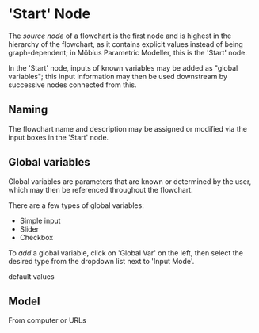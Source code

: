 # 'Start' Node

The _source node_ of a flowchart is the first node and is highest in the hierarchy of the flowchart, as it contains explicit values instead of being graph-dependent; in Möbius Parametric Modeller, this is the 'Start' node.

In the 'Start' node, inputs of known variables may be added as "global variables"; this input information may then be used downstream by successive nodes connected from this.

## Naming

The flowchart name and description may be assigned or modified via the input boxes in the 'Start' node. 

## Global variables

Global variables are parameters that are known or determined by the user, which may then be referenced throughout the flowchart. 

There are a few types of global variables:
* Simple input
* Slider
* Checkbox

To _add_ a global variable, click on 'Global Var' on the left, then select the desired type from the dropdown list next to 'Input Mode'. 

default values

## Model

From computer or URLs

